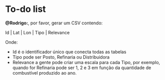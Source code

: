 # To-do list

**@Rodrigo:**, por favor, gerar um CSV contendo:

Id | Lat | Lon | Tipo | Relevance 

Onde:
* Id é o identificador único que conecta todas as tabelas
* Tipo pode ser Posto, Refinaria ou Distribuidora
* Relevance a gente pode criar uma escala para cada Tipo, por exemplo, quando for Refinaria pode ser 1, 2 e 3 em função da quantidade de combustível produzido ao ano.
